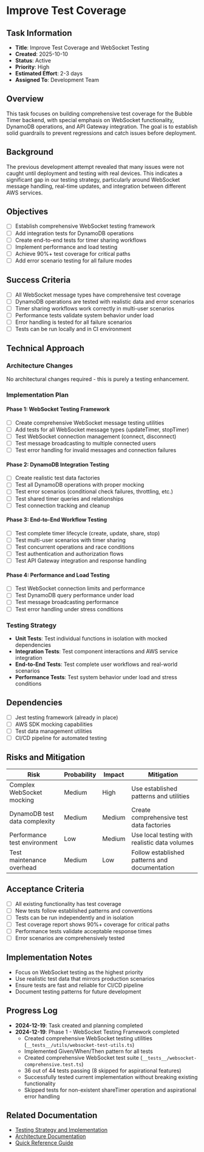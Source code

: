 # Improve Test Coverage

## Task Information
- **Title**: Improve Test Coverage and WebSocket Testing
- **Created**: 2025-10-10
- **Status**: Active
- **Priority**: High
- **Estimated Effort**: 2-3 days
- **Assigned To**: Development Team

## Overview
This task focuses on building comprehensive test coverage for the Bubble Timer backend, with special emphasis on WebSocket functionality, DynamoDB operations, and API Gateway integration. The goal is to establish solid guardrails to prevent regressions and catch issues before deployment.

## Background
The previous development attempt revealed that many issues were not caught until deployment and testing with real devices. This indicates a significant gap in our testing strategy, particularly around WebSocket message handling, real-time updates, and integration between different AWS services.

## Objectives
- [ ] Establish comprehensive WebSocket testing framework
- [ ] Add integration tests for DynamoDB operations
- [ ] Create end-to-end tests for timer sharing workflows
- [ ] Implement performance and load testing
- [ ] Achieve 90%+ test coverage for critical paths
- [ ] Add error scenario testing for all failure modes

## Success Criteria
- [ ] All WebSocket message types have comprehensive test coverage
- [ ] DynamoDB operations are tested with realistic data and error scenarios
- [ ] Timer sharing workflows work correctly in multi-user scenarios
- [ ] Performance tests validate system behavior under load
- [ ] Error handling is tested for all failure scenarios
- [ ] Tests can be run locally and in CI environment

## Technical Approach

### Architecture Changes
No architectural changes required - this is purely a testing enhancement.

### Implementation Plan

#### Phase 1: WebSocket Testing Framework
- [ ] Create comprehensive WebSocket message testing utilities
- [ ] Add tests for all WebSocket message types (updateTimer, stopTimer)
- [ ] Test WebSocket connection management (connect, disconnect)
- [ ] Test message broadcasting to multiple connected users
- [ ] Test error handling for invalid messages and connection failures

#### Phase 2: DynamoDB Integration Testing
- [ ] Create realistic test data factories
- [ ] Test all DynamoDB operations with proper mocking
- [ ] Test error scenarios (conditional check failures, throttling, etc.)
- [ ] Test shared timer queries and relationships
- [ ] Test connection tracking and cleanup

#### Phase 3: End-to-End Workflow Testing
- [ ] Test complete timer lifecycle (create, update, share, stop)
- [ ] Test multi-user scenarios with timer sharing
- [ ] Test concurrent operations and race conditions
- [ ] Test authentication and authorization flows
- [ ] Test API Gateway integration and response handling

#### Phase 4: Performance and Load Testing
- [ ] Test WebSocket connection limits and performance
- [ ] Test DynamoDB query performance under load
- [ ] Test message broadcasting performance
- [ ] Test error handling under stress conditions

### Testing Strategy
- **Unit Tests**: Test individual functions in isolation with mocked dependencies
- **Integration Tests**: Test component interactions and AWS service integration
- **End-to-End Tests**: Test complete user workflows and real-world scenarios
- **Performance Tests**: Test system behavior under load and stress conditions

## Dependencies
- [ ] Jest testing framework (already in place)
- [ ] AWS SDK mocking capabilities
- [ ] Test data management utilities
- [ ] CI/CD pipeline for automated testing

## Risks and Mitigation
| Risk | Probability | Impact | Mitigation |
|------|-------------|--------|------------|
| Complex WebSocket mocking | Medium | High | Use established patterns and utilities |
| DynamoDB test data complexity | Medium | Medium | Create comprehensive test data factories |
| Performance test environment | Low | Medium | Use local testing with realistic data volumes |
| Test maintenance overhead | Medium | Low | Follow established patterns and documentation |

## Acceptance Criteria
- [ ] All existing functionality has test coverage
- [ ] New tests follow established patterns and conventions
- [ ] Tests can be run independently and in isolation
- [ ] Test coverage report shows 90%+ coverage for critical paths
- [ ] Performance tests validate acceptable response times
- [ ] Error scenarios are comprehensively tested

## Implementation Notes
- Focus on WebSocket testing as the highest priority
- Use realistic test data that mirrors production scenarios
- Ensure tests are fast and reliable for CI/CD pipeline
- Document testing patterns for future development

## Progress Log
- **2024-12-19**: Task created and planning completed
- **2024-12-19**: Phase 1 - WebSocket Testing Framework completed
  - Created comprehensive WebSocket testing utilities (`__tests__/utils/websocket-test-utils.ts`)
  - Implemented Given/When/Then pattern for all tests
  - Created comprehensive WebSocket test suite (`__tests__/websocket-comprehensive.test.ts`)
  - 36 out of 44 tests passing (8 skipped for aspirational features)
  - Successfully tested current implementation without breaking existing functionality
  - Skipped tests for non-existent shareTimer operation and aspirational error handling

## Related Documentation
- [Testing Strategy and Implementation](docs/TESTING.md)
- [Architecture Documentation](docs/ARCHITECTURE.md)
- [Quick Reference Guide](docs/QUICK_REFERENCE.md)
